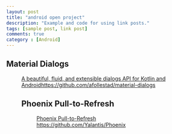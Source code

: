 ```yaml
---
layout: post
title: "android open project"
description: "Example and code for using link posts."
tags: [sample post, link post]
comments: true
category : [Android]
---
```


## Material Dialogs

<figure>
	<a href="https://raw.githubusercontent.com/afollestad/material-dialogs/master/art/showcase4.png"><img src="https://raw.githubusercontent.com/afollestad/material-dialogs/master/art/showcase4.png" alt=""></a>
	<figcaption><a href="https://raw.githubusercontent.com/afollestad/material-dialogs/master/art/showcase4.png" title="A beautiful, fluid, and extensible dialogs API for Kotlin and Android"> A beautiful, fluid, and extensible dialogs API for Kotlin and Androidhttps://github.com/afollestad/material-dialogs</a></figcaption>


## Phoenix Pull-to-Refresh

<figure>
	<a href="https://camo.githubusercontent.com/d406ac5a03a2b1fa5cf41fadc8d2408cb8709bdc/68747470733a2f2f6431337961637572716a676172612e636c6f756466726f6e742e6e65742f75736572732f3132353035362f73637265656e73686f74732f313635303331372f7265616c6573746174652d70756c6c5f312d322d332e676966"><img src="https://camo.githubusercontent.com/d406ac5a03a2b1fa5cf41fadc8d2408cb8709bdc/68747470733a2f2f6431337961637572716a676172612e636c6f756466726f6e742e6e65742f75736572732f3132353035362f73637265656e73686f74732f313635303331372f7265616c6573746174652d70756c6c5f312d322d332e676966" alt=""></a>
	<figcaption><a href="https://camo.githubusercontent.com/d406ac5a03a2b1fa5cf41fadc8d2408cb8709bdc/68747470733a2f2f6431337961637572716a676172612e636c6f756466726f6e742e6e65742f75736572732f3132353035362f73637265656e73686f74732f313635303331372f7265616c6573746174652d70756c6c5f312d322d332e676966" title="Phoenix Pull-to-Refresh">Phoenix Pull-to-Refresh https://github.com/Yalantis/Phoenix</a></figcaption>



